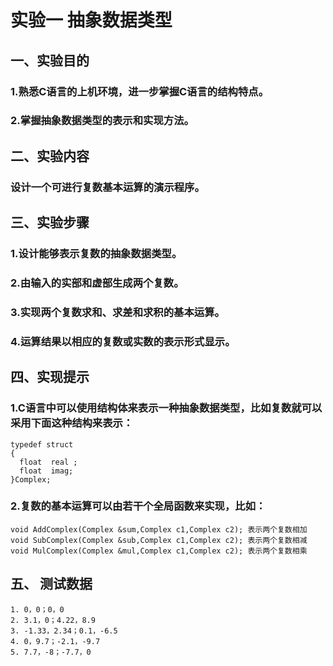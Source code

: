 # 实验一 抽象数据类型
## 一、实验目的
### 1.熟悉C语言的上机环境，进一步掌握C语言的结构特点。
### 2.掌握抽象数据类型的表示和实现方法。
## 二、实验内容
### 设计一个可进行复数基本运算的演示程序。
## 三、实验步骤
### 1.设计能够表示复数的抽象数据类型。
### 2.由输入的实部和虚部生成两个复数。
### 3.实现两个复数求和、求差和求积的基本运算。
### 4.运算结果以相应的复数或实数的表示形式显示。
## 四、实现提示
### 1.C语言中可以使用结构体来表示一种抽象数据类型，比如复数就可以采用下面这种结构来表示：
```
typedef struct
{ 
  float  real ; 
  float  imag;
}Complex;
```
### 2.复数的基本运算可以由若干个全局函数来实现，比如：
```
void AddComplex(Complex &sum,Complex c1,Complex c2); 表示两个复数相加
void SubComplex(Complex &sub,Complex c1,Complex c2); 表示两个复数相减
void MulComplex(Complex &mul,Complex c1,Complex c2); 表示两个复数相乘
```
## 五、 测试数据 
```
1. 0，0；0，0
2. 3.1，0；4.22，8.9
3. -1.33，2.34；0.1，-6.5
4. 0，9.7；-2.1，-9.7
5. 7.7，-8；-7.7，0
```
